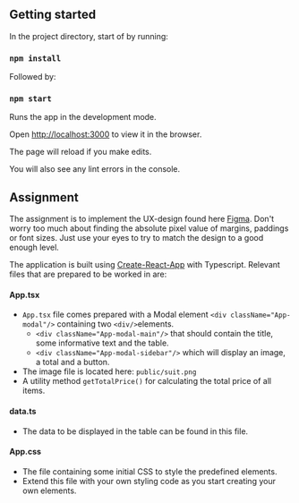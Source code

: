 ## Getting started

In the project directory, start of by running:

### `npm install`

Followed by:

### `npm start`

Runs the app in the development mode.

Open [http://localhost:3000](http://localhost:3000) to view it in the browser.

The page will reload if you make edits.

You will also see any lint errors in the console.

## Assignment

The assignment is to implement the UX-design found here [Figma](https://www.figma.com/file/oR4fbrAC9Z8WCBINhxYaAZ/CodeTestDesign?type=design&node-id=0%3A1&mode=design&t=48frkwoNhDeFj4rV-1). Don't worry too much about finding the absolute pixel value of margins, paddings or font sizes. Just use your eyes to try to match the design to a good enough level.

The application is built using [Create-React-App](https://create-react-app.dev/) with Typescript.
Relevant files that are prepared to be worked in are:

#### App.tsx

- `App.tsx` file comes prepared with a Modal element `<div className="App-modal"/>` containing two `<div/>`elements.
  - `<div className="App-modal-main"/>` that should contain the title, some informative text and the table.
  - `<div className="App-modal-sidebar"/>` which will display an image, a total and a button.
- The image file is located here: `public/suit.png`
- A utility method `getTotalPrice()` for calculating the total price of all items.

#### data.ts

- The data to be displayed in the table can be found in this file.

#### App.css

- The file containing some initial CSS to style the predefined elements.
- Extend this file with your own styling code as you start creating your own elements.
